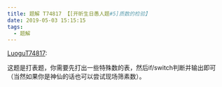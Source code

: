 ```yaml
---
title: 题解 T74817 【[开昕生日愚人题#5]质数的检验】
date: 2019-05-03 15:15:15
tags: 
  - 题解
---
```


[LuoguT74817](https://www.luogu.org/problemnew/show/T74817):

这题是打表题，你需要先打出一些特殊数的表，然后if/switch判断并输出即可（当然如果你是神仙的话也可以尝试现场筛素数）。